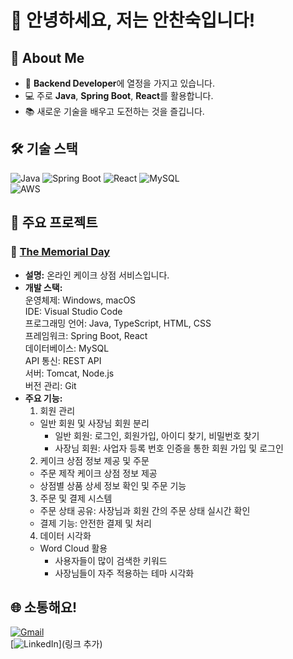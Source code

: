 # 👋 안녕하세요, 저는 안찬숙입니다!

## 🚀 About Me
- 🌱 **Backend Developer**에 열정을 가지고 있습니다.
- 💻 주로 **Java**, **Spring Boot**, **React**를 활용합니다.
- 📚 새로운 기술을 배우고 도전하는 것을 즐깁니다.  

## 🛠 기술 스택
![Java](https://img.shields.io/badge/Java-007396?style=flat-square&logo=java&logoColor=white)
![Spring Boot](https://img.shields.io/badge/Spring_Boot-6DB33F?style=flat-square&logo=spring-boot&logoColor=white)
![React](https://img.shields.io/badge/React-61DAFB?style=flat-square&logo=react&logoColor=black)
![MySQL](https://img.shields.io/badge/MySQL-00000F?style=flat-square&logo=mysql&logoColor=white)  
![AWS](https://img.shields.io/badge/AWS-232F3E?style=flat-square&logo=amazon-aws&logoColor=white)

## 📂 주요 프로젝트
### 🛒 **[The Memorial Day](https://github.com/TheMemorialDay)**
- **설명:** 온라인 케이크 상점 서비스입니다.
- **개발 스택:**  
운영체제: Windows, macOS  
IDE: Visual Studio Code  
프로그래밍 언어: Java, TypeScript, HTML, CSS    
프레임워크: Spring Boot, React  
데이터베이스: MySQL  
API 통신: REST API  
서버: Tomcat, Node.js  
버전 관리: Git
- **주요 기능:**  
  1. 회원 관리  
	- 일반 회원 및 사장님 회원 분리
		- 일반 회원: 로그인, 회원가입, 아이디 찾기, 비밀번호 찾기
		- 사장님 회원: 사업자 등록 번호 인증을 통한 회원 가입 및 로그인
  2. 케이크 상점 정보 제공 및 주문
	- 주문 제작 케이크 상점 정보 제공
	- 상점별 상품 상세 정보 확인 및 주문 기능
  3. 주문 및 결제 시스템
	- 주문 상태 공유: 사장님과 회원 간의 주문 상태 실시간 확인
	- 결제 기능: 안전한 결제 및 처리
  4. 데이터 시각화
	- Word Cloud 활용
		- 사용자들이 많이 검색한 키워드
		- 사장님들이 자주 적용하는 테마 시각화 

## 🌐 소통해요!
[![Gmail](https://img.shields.io/badge/Email-D14836?style=flat-square&logo=gmail&logoColor=white)](mailto:ckstnr1386@gmail.com)  
[![LinkedIn](https://img.shields.io/badge/LinkedIn-0077B5?style=flat-square&logo=linkedin&logoColor=white)](링크 추가)
